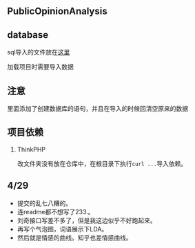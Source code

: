 PublicOpinionAnalysis
---

## database

sql导入的文件放在[这里](https://coding.net/u/mkliu/p/PublicOpinionAnalysis/attachment)

加载项目时需要导入数据

## 注意

里面添加了创建数据库的语句，并且在导入的时候回清空原来的数据

## 项目依赖

1. ThinkPHP

    改文件夹没有放在仓库中，在根目录下执行```curl ...```导入依赖。
## 4/29
- 提交的乱七八糟的。
- 连readme都不想写了233.。
- 刘奇接口写差不多了，但是我这边似乎不好跑起来。
- 再写个气泡图，词语展示下LDA。
- 然后就是情感的曲线。知乎也差情感曲线。